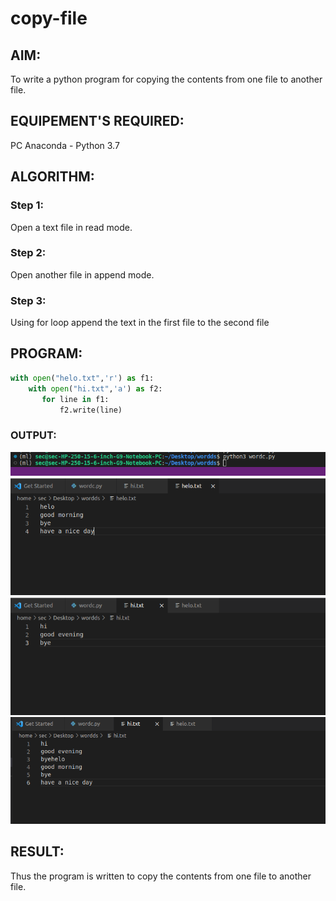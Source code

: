 # copy-file
## AIM:
To write a python program for copying the contents from one file to another file.
## EQUIPEMENT'S REQUIRED: 
PC
Anaconda - Python 3.7
## ALGORITHM: 
### Step 1:
Open a text file in read mode.
### Step 2: 
Open another file in append mode.
### Step 3: 
Using for loop append the text in the first file to the second file

## PROGRAM:
```Python
with open("helo.txt",'r') as f1:
    with open("hi.txt",'a') as f2:
       for line in f1:
           f2.write(line)
```

### OUTPUT:
![image](./Screenshot%20from%202023-01-28%2014-22-27.png)
![image](./Screenshot%20from%202023-01-28%2014-22-09.png)
![image](./Screenshot%20from%202023-01-28%2014-22-02.png)
![image](./Screenshot%20from%202023-01-28%2014-24-36.png)
## RESULT:
Thus the program is written to copy the contents from one file to another file.